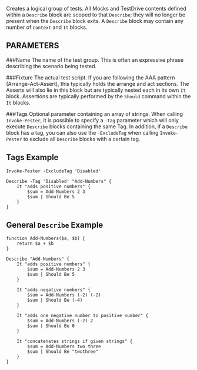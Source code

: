 Creates a logical group of tests.  All Mocks and TestDrive contents defined within a `Describe` block are scoped to that `Describe`; they will no longer be present when the `Describe` block exits.  A `Describe`
block may contain any number of `Context` and `It` blocks.

PARAMETERS
-------------
###Name
The name of the test group. This is often an expressive phrase describing the scenario being tested.

###Fixture
The actual test script. If you are following the AAA pattern (Arrange-Act-Assert), this 
typically holds the arrange and act sections. The Asserts will also lie in this block but are 
typically nested each in its own `It` block.  Assertions are typically performed by the `Should`
command within the `It` blocks.

###Tags
Optional parameter containing an array of strings.  When calling `Invoke-Pester`, it is possible to specify a `-Tag` parameter which will only execute `Describe` blocks containing the same Tag. In addition, if a `Describe` block has a tag, you can also use the `-ExcludeTag` when calling `Invoke-Pester` to exclude all `Describe` blocks with a certain tag.

Tags Example
----------
```posh
Invoke-Pester -ExcludeTag 'Disabled'

Describe -Tag 'Disabled' "Add-Numbers" {
    It "adds positive numbers" {
        $sum = Add-Numbers 2 3
        $sum | Should Be 5
    }
}
```

General `Describe` Example
----------
```posh
function Add-Numbers($a, $b) {
    return $a + $b
}

Describe "Add-Numbers" {
    It "adds positive numbers" {
        $sum = Add-Numbers 2 3
        $sum | Should Be 5
    }

    It "adds negative numbers" {
        $sum = Add-Numbers (-2) (-2)
        $sum | Should Be (-4)
    }

    It "adds one negative number to positive number" {
        $sum = Add-Numbers (-2) 2
        $sum | Should Be 0
    }

    It "concatenates strings if given strings" {
        $sum = Add-Numbers two three
        $sum | Should Be "twothree"
    }
}
```